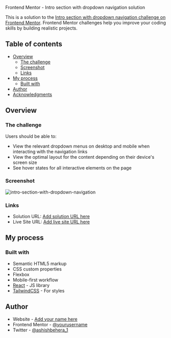 Frontend Mentor - Intro section with dropdown navigation solution

This is a solution to the [Intro section with dropdown navigation challenge on Frontend Mentor](https://www.frontendmentor.io/challenges/intro-section-with-dropdown-navigation-ryaPetHE5). Frontend Mentor challenges help you improve your coding skills by building realistic projects. 

## Table of contents

- [Overview](#overview)
  - [The challenge](#the-challenge)
  - [Screenshot](#screenshot)
  - [Links](#links)
- [My process](#my-process)
  - [Built with](#built-with)
- [Author](#author)
- [Acknowledgments](#acknowledgments)


## Overview

### The challenge

Users should be able to:

- View the relevant dropdown menus on desktop and mobile when interacting with the navigation links
- View the optimal layout for the content depending on their device's screen size
- See hover states for all interactive elements on the page

### Screenshot

![intro-section-with-dropdown-navigation](https://github.com/ashish1089/intro-section-with-dropdown-navigation/assets/116971146/5037e6e4-4841-464d-babb-16853f51d557)


### Links

- Solution URL: [Add solution URL here](https://www.frontendmentor.io/solutions/react-tailwindcss-8szIF_GxcA)
- Live Site URL: [Add live site URL here](https://intro-section-with-dropdown-navigation-rust-seven.vercel.app/#)

## My process

### Built with

- Semantic HTML5 markup
- CSS custom properties
- Flexbox
- Mobile-first workflow
- [React](https://reactjs.org/) - JS library
- [TailwindCSS](https://tailwindcss.com/) - For styles



## Author

- Website - [Add your name here](https://portfolio-ashish1089.vercel.app/)
- Frontend Mentor - [@yourusername](https://www.frontendmentor.io/profile/ashish1089)
- Twitter - [@ashishbehera_1](https://www.twitter.com/ashishbehera_1)


